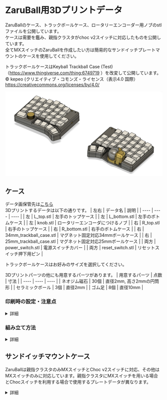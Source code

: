 # ZaruBall用3Dプリントデータ
ZaruBallのケース、トラックボールケース、ロータリーエンコーダー用ノブのstlファイルを公開しています。<br>
ケースは需要を鑑み、親指クラスタがchoc v2スイッチに対応したものを公開しています。<br>
全てMXスイッチのZaruBallを作成したい方は簡易的なサンドイッチプレートマウントのケースを使用してください。

トラックボールケースはKeyball Trackball Case (Test)（https://www.thingiverse.com/thing:6749719
）を改変して公開しています。<br>
© kepeo (クリエイティブ・コモンズ・ライセンス（表示4.0 国際）https://creativecommons.org/licenses/by/4.0/

![2P_case](/image/2Pcase.png)

## ケース
データ画保管先は[こちら](/case/normal_case)<br>
3Dプリントするデータは以下の通りです。
| 左右 | データ名 | 説明  |
| ---- | ---- | ---- |
| 左 | L_top.stl | 左手のトップケース |
| 左 | L_bottom.stl | 左手のボトムケース |
| 左 | knob.stl | ロータリーエンコーダにつけるノブ |
| 右 | R_top.stl | 右手のトップケース |
| 右 | R_bottom.stl | 右手のボトムケース |
| 右 | 34mm_trackball_case.stl | マグネット固定対応34mmボールケース |
| 右 | 25mm_trackball_case.stl | マグネット固定対応25mmボールケース |
| 両方 | power_switch.stl | 電源スイッチカバー |
| 両方 | reset_switch.stl | リセットスイッチ押下用ピン |

トラックボールケースはお好みのサイズを選択してください。

3Dプリントパーツの他にも用意するパーツがあります。
| 用意するパーツ | 点数 | 寸法 |
| ---- | ---- | ---- |
| ネオジム磁石 | 30個 | 直径2mm, 高さ2mmの円筒形 |
| セラミックボール | 3個 |  直径2mm |
| ゴム足 | 8個 | 直径10mm |

### 印刷時の設定・注意点
<details>
    <summary>詳細</summary>

印刷はすべてCreality社製K1CとK1Maxを用いて0.4mmノズルの0.2mm積層でテストしております。
異なる環境では下記の設定ではうまくプリントできない可能性があります。

#### トップケース
自動サポートを使用するとUSBコネクタ回りのサポートが歯がしにくく、ハマりにくくなるので非推奨です。
サポートを配置するのはマイコンカバーとトラボ基板と接続するマグネットコネクタ回りの2点のみです。
ツリー形状のサポートがいいかと思います。マグネットコネクタ周りのサポートはブリッジの中央付近に小さめのサポートを配置するだけで大丈夫です。<br>
画像はサポート設定の例です。緑色の部分がサポートとなる箇所です。
![topcase setting](/image/top_setting.png "緑色の部分がサポートとなる箇所です。")

#### ボトムケース
ボトムケースはサポートなしで印刷可能です。stlファイルをスライサにインポートした状態では傾いた状態となっているので、底面がビルドプレートに触れるように配置してください。
![bottomcase setting](/image/bottom_setting.png "底面をビルドプレートに設置")

#### リセットスイッチピン / 電源スイッチカバー / ノブ
リセットスイッチピン、電源スイッチカバー、ノブは以下の画像のような向きにしてプリントしてください。
リセットスイッチピンはブリムをつけておくとビルドプレートから外れにくくなります。
![reset, power switch setting](/image/reset_powerswitch_setting.png)

#### 34mmトラックボールケース
手動サポートにてマグネットコネクタ用の開口部のみにサポートを配置します。
トラックボール基板が収納されるケース部分にサポートを配置すると除去が困難になるので注意しましょう。
![trackball case setting](/image/trackball_setting.png)

            
#### 25mmトラックボールケース
動作未確認のため、後ほど追記します。
</details>

### 組み立て方法
<details>
    <summary>詳細</summary>

右手側のケース組み立て手順をご説明します。左手側もほぼ同様の手順で組み立てられます。
1. マグネットをトップケース、ボトムケース、トラックボールケースに圧入します。マグネットが入らない場合は2mmのドリルやマイナスドライバで穴を拡張します。緩く、マグネットが抜けてしまう場合は接着剤を穴に少量入れて固定してください。<br>
ボトムケースのトラックボール固定用マグネットは25mmボールと35mmボールで配置が異なります。トラックボールケースをボトムケースに当てはめてみて適切なマグネットの位置を探してください。
    ![insert magnet](/image/magnet.jpg)
2. セラミックボール3つをトラックボールケースに圧入します。固いものを押し当てることで簡単に圧入することができます。
    ![insert_ceramic ball](/image/ceramicball.jpg)
3. トップケースにリセットスイッチピンを入れます
    ![insert reset switch pin](/image/insert_resetswitch.jpg)
4. PCBをトップケースにはめ込む。この時USB端子と電源スイッチをケースの穴にはめ込むようにします。また、リセットスイッチピンが抜けないよう逆さにしたまま作業します。
    ![insert PCB](/image/insert_pcb.jpg)
5. 四隅にスイッチをはめて、PCBとトップケースを固定します
    ![insert switches](/image/insert_switch.jpg)
6. ゴム足を貼ります。ボトムケースにはゴム足固定用のくぼみがあるのでそこに合わせて貼り付けてください。
    ![putting rubberfeet](/image/rubberfeet.jpg)
7. バッテリをボトムケースにマスキングテープ等で固定します。厚みがある方に寄せて配置してください。
    ![pinning battery](/image/battery.jpg)
8. バッテリコネクタを接続し、ボトムケースとトップケースをマグネットで固定します。
9. 電源スイッチカバーを取り付けます。
    ![putting power switch cover](/image/power_switch_cover.jpg)
10. トラックボール基板のマグネットコネクタをPCBと接続し、トラックボール基板の上からトラックボールケースをかぶせます。
    ![trackball connect](/image/trackball.jpg)
11. すべてのスイッチとキーキャップ、トラックボール、ノブを取り付けます。
12. マイコンのインジケータLEDの確認穴に2mmのアクリル丸棒を差し込むことで光が拡散し見やすくなります。
    ![insert acrylic rod](/image/acrylic_rod.jpg)
</details>

## サンドイッチマウントケース

ZaruBallは親指クラスタのみMXスイッチとChoc v2スイッチに対応、その他はMXスイッチのみに対応しています。親指クラスタにMXスイッチを用いる場合とChocスイッチを利用する場合で使用するプレートデータが異なります。<br>

<details>
    <summary>詳細</summary>
    
### サンドイッチマウントで共通する注意事項
- トッププレートはマイコン部分のでっぱりを収めるように該当部分を少し薄くしてあります。
そのため、印刷時にキーキャップが乗る面がビルドプレートに面するように向きを変更してください。
- プリントするパーツ以外にm2ねじ24本と7mmスペーサ12個が必要となります。

### 親指クラスタにMXスイッチを使用するケース
データ画保管先は[こちら](/case/sandwich_case/mx_thumb_sandwichcase)<br>
3Dプリントするデータは以下の通りです。
| 左右 | データ名 | 説明  |
| ---- | ---- | ---- |
| 左 | left_topplate.obj | 左手用トッププレート |
| 左 | left_bottomplate.obj | 左手用ボトムプレート |
| 右 | right_topplate.obj | 右手用トッププレート |
| 右 | right_bottomplate.obj | 右手用ボトムプレート |

### 親指クラスタにChoc v2スイッチを使用するケース
![chocv2_thumb_case](/image/chocthumb.png)

データ画保管先は[こちら](/case/sandwich_case/chocv2_thumb_sandwichcase)<br>
3Dプリントするデータは以下の通りです。
| 左右 | データ名 | 説明  |
| ---- | ---- | ---- |
| 左 | left_choc_plate.obj | 左手Chocスイッチ用トッププレート |
| 左 | left_mx_plate.obj | 左手MXスイッチ用トッププレート |
| 左 | left_bottom_plate.obj | 左手用ボトムプレート |
| 右 | right_choc_plate.obj | 右手Chocスイッチ用トッププレート |
| 右 | right_mx_plate.obj | 右手MXスイッチ用トッププレート |
| 右 | right_bottom_plate.obj | 右手用ボトムプレート |

### サンドイッチマウントケース用34mmトラックボールケース
- 34mm_trachball_case_forsandwichcase.obj

トラックボールケースデータは[こちら](/case/sandwich_case/34mm_trackball_case_forsandwichcase.obj)から

ZaruBallでは独自のトラックボール基板を採用しています。keyballやroBa, moNaのトラックボールケースは使用できません。<br>
トラックボールケースに2mmのセラミックボールを挿入してください。ドライバ―の裏側などで強く押し込むことで圧入できます。<br>
</details>